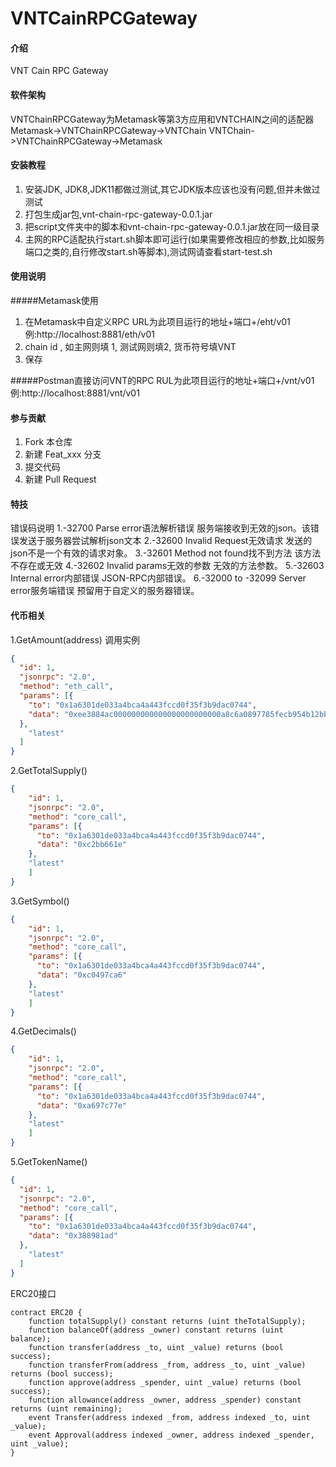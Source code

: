 # VNTCainRPCGateway

#### 介绍
VNT Cain RPC Gateway

#### 软件架构
VNTChainRPCGateway为Metamask等第3方应用和VNTCHAIN之间的适配器
Metamask->VNTChainRPCGateway->VNTChain
VNTChain->VNTChainRPCGateway->Metamask


#### 安装教程

1.  安装JDK, JDK8,JDK11都做过测试,其它JDK版本应该也没有问题,但并未做过测试
2.  打包生成jar包,vnt-chain-rpc-gateway-0.0.1.jar
3.  把script文件夹中的脚本和vnt-chain-rpc-gateway-0.0.1.jar放在同一级目录
4.  主网的RPC适配执行start.sh脚本即可运行(如果需要修改相应的参数,比如服务端口之类的,自行修改start.sh等脚本),测试网请查看start-test.sh

#### 使用说明

#####Metamask使用

1.  在Metamask中自定义RPC URL为此项目运行的地址+端口+/eht/v01 例:http://localhost:8881/eth/v01
2.  chain id , 如主网则填 1, 测试网则填2, 货币符号填VNT
3.  保存

#####Postman直接访问VNT的RPC RUL为此项目运行的地址+端口+/vnt/v01 例:http://localhost:8881/vnt/v01

#### 参与贡献

1.  Fork 本仓库
2.  新建 Feat_xxx 分支
3.  提交代码
4.  新建 Pull Request


#### 特技

错误码说明
1.-32700	Parse error语法解析错误	服务端接收到无效的json。该错误发送于服务器尝试解析json文本
2.-32600	Invalid Request无效请求	发送的json不是一个有效的请求对象。
3.-32601	Method not found找不到方法	该方法不存在或无效
4.-32602	Invalid params无效的参数	无效的方法参数。
5.-32603	Internal error内部错误	JSON-RPC内部错误。
6.-32000 to -32099	Server error服务端错误	预留用于自定义的服务器错误。

#### 代币相关
1.GetAmount(address)
调用实例
```json
{
  "id": 1,
  "jsonrpc": "2.0",
  "method": "eth_call",
  "params": [{
    "to": "0x1a6301de033a4bca4a443fccd0f35f3b9dac0744",
    "data": "0xee3884ac000000000000000000000000a8c6a0897785fecb954b12bbd4feab5ce2d8a7ca"
  },
    "latest"
  ]
}
```

2.GetTotalSupply()
```json
{
    "id": 1,
    "jsonrpc": "2.0",
    "method": "core_call",
    "params": [{
	  "to": "0x1a6301de033a4bca4a443fccd0f35f3b9dac0744",
	  "data": "0xc2bb661e"
    },
	"latest"
    ]
}
```

3.GetSymbol()
```json
{
    "id": 1,
    "jsonrpc": "2.0",
    "method": "core_call",
    "params": [{
	  "to": "0x1a6301de033a4bca4a443fccd0f35f3b9dac0744",
	  "data": "0xc0497ca6"
    },
	"latest"
    ]
}
```

4.GetDecimals()
```json
{
    "id": 1,
    "jsonrpc": "2.0",
    "method": "core_call",
    "params": [{
	  "to": "0x1a6301de033a4bca4a443fccd0f35f3b9dac0744",
	  "data": "0xa697c77e"
    },
	"latest"
    ]
}
```

5.GetTokenName()
```json
{
  "id": 1,
  "jsonrpc": "2.0",
  "method": "core_call",
  "params": [{
    "to": "0x1a6301de033a4bca4a443fccd0f35f3b9dac0744",
    "data": "0x388981ad"
  },
    "latest"
  ]
}
```

ERC20接口
```
contract ERC20 {
    function totalSupply() constant returns (uint theTotalSupply);
    function balanceOf(address _owner) constant returns (uint balance);
    function transfer(address _to, uint _value) returns (bool success);
    function transferFrom(address _from, address _to, uint _value) returns (bool success);
    function approve(address _spender, uint _value) returns (bool success);
    function allowance(address _owner, address _spender) constant returns (uint remaining);
    event Transfer(address indexed _from, address indexed _to, uint _value);
    event Approval(address indexed _owner, address indexed _spender, uint _value);
}
```


